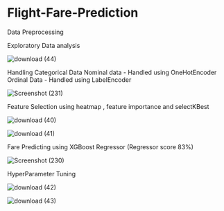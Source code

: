# Flight-Fare-Prediction

Data Preprocessing

Exploratory Data analysis

![download (44)](https://user-images.githubusercontent.com/20074508/137631065-eed4104a-2fa7-4751-b285-59df6b0b1833.png)


Handling Categorical Data 
Nominal data - Handled using OneHotEncoder
Ordinal Data - Handled using LabelEncoder

![Screenshot (231)](https://user-images.githubusercontent.com/20074508/137631023-49c87934-766d-47d5-b62e-06a724bc5e4c.png)



Feature Selection using heatmap , feature importance and selectKBest

![download (40)](https://user-images.githubusercontent.com/20074508/137631036-641022d4-7eb1-4977-9200-f965ec40ba6e.png)

![download (41)](https://user-images.githubusercontent.com/20074508/137631043-bd99c94b-6c37-4185-811c-d85b0f7629fe.png)



Fare Predicting using XGBoost Regressor (Regressor score 83%)

![Screenshot (230)](https://user-images.githubusercontent.com/20074508/137631078-7d031a9c-dbec-41e8-80d2-e1ece8d54c76.png)


HyperParameter Tuning 

![download (42)](https://user-images.githubusercontent.com/20074508/137631050-bc667137-0f51-495a-bb0a-55d9609e0238.png)

![download (43)](https://user-images.githubusercontent.com/20074508/137631059-d9ac41b7-dca1-488b-8fc3-106f3c48339f.png)
